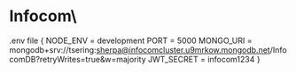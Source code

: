 # Infocom\
.env file
{
NODE_ENV = development
PORT = 5000
MONGO_URI = mongodb+srv://tsering:sherpa@infocomcluster.u9mrkow.mongodb.net/InfocomDB?retryWrites=true&w=majority
JWT_SECRET = infocom1234
}
